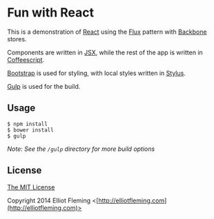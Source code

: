 # Fun with React

This is a demonstration of [React](https://github.com/facebook/react) using the [Flux](https://github.com/facebook/flux) pattern with [Backbone](https://github.com/jashkenas/backbone) stores.

Components are written in [JSX](https://github.com/facebook/jsx), while the rest of the app is written in [Coffeescript](https://github.com/jashkenas/coffeescript).

[Bootstrap](https://github.com/twbs/bootstrap) is used for styling, with local styles written in [Stylus](https://github.com/LearnBoost/stylus).

[Gulp](https://github.com/gulpjs/gulp) is used for the build.

## Usage

```
$ npm install
$ bower install
$ gulp
```

*Note: See the `/gulp` directory for more build options*

## License

[The MIT License](http://opensource.org/licenses/MIT)

Copyright 2014 Elliot Fleming <[http://elliotfleming.com](http://elliotfleming.com)>